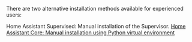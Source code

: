 There are two alternative installation methods available for experienced users:

Home Assistant Supervised: Manual installation of the Supervisor.
[Home Assistant Core: Manual installation using Python virtual environment](https://www.home-assistant.io/installation/raspberrypi#install-home-assistant-core)


